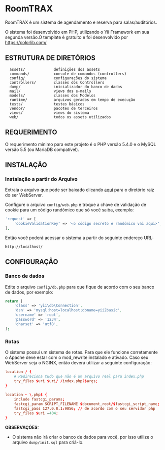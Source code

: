 RoomTRAX
========

RoomTRAX é um sistema de agendamento e reserva para salas/auditórios.

O sistema foi desenvolvido em PHP, utilizando o Yii Framework em sua segunda versão.O template é gratuito e foi desenvolvido por https://colorlib.com/


ESTRUTURA DE DIRETÓRIOS
-----------------------

      assets/             definições dos assets
      commands/           console de comandos (controllers)
      config/             configurações do sistema
      controllers/        classes dos Controllers
      dump/               inicializador do banco de dados
      mail/               views dos e-mails
      models/             classes dos Modelos
      runtime/            arquivos gerados em tempo de execução
      tests/              testes básicos
      vendor/             pacotes de terceiros
      views/              views do sistema
      web/                todos os assets utilizados



REQUERIMENTO
------------

O requerimento mínimo para este projeto é o PHP versão 5.4.0 e o MySQL versão 5.5 (ou MariaDB compatível).


INSTALAÇÃO
----------

### Instalação a partir do Arquivo

Extraia o arquivo que pode ser baixado clicando [aqui](https://github.com/AndersonBargas/roomTrax/archive/master.zip) para
o diretório raiz do ser WebServer.

Configure o arquivo `config/web.php` e troque a chave de validação de cookie para um código randômico que só você saiba, exemplo:

```php
'request' => [
    'cookieValidationKey' => '<o código secreto e randômico vai aqui>',
],
```

Então você poderá acessar o sistema a partir do seguinte endereço URL:

~~~
http://localhost/
~~~


CONFIGURAÇÃO
------------

### Banco de dados

Edite o arquivo `config/db.php` para que fique de acordo com o seu banco de dados, por exemplo:

```php
return [
    'class' => 'yii\db\Connection',
    'dsn' => 'mysql:host=localhost;dbname=yii2basic',
    'username' => 'root',
    'password' => '1234',
    'charset' => 'utf8',
];
```

### Rotas

O sistema possui um sistema de rotas. Para que ele funcione corretamente o Apache deve estar
com o mod_rewrite instalado e ativado. Caso seu WebServer seja o NGINX, então deverá utilizar
a seguinte configuração:

```conf
location / {
    # Redireciona tudo que não é um arquivo real para index.php
    try_files $uri $uri/ /index.php?$args;
}
    	
location ~ \.php$ {
	include fastcgi_params;
    fastcgi_param SCRIPT_FILENAME $document_root/$fastcgi_script_name;
    fastcgi_pass 127.0.0.1:9056; // de acordo com o seu servidor php
    try_files $uri =404;
}
```

**OBSERVAÇÕES:**
- O sistema não irá criar o banco de dados para você, por isso utilize o arquivo `dump/init.sql` para criá-lo.
